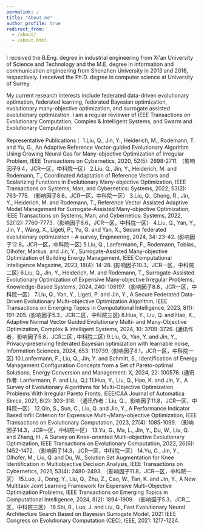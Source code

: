 ```yaml
---
permalink: /
title: "About me"
author_profile: true
redirect_from: 
  - /about/
  - /about.html
---
```


I received the B.Eng. degree in industrial engineering from Xi'an University of Science and Technology and the M.E. degree in information and communication engineering from Shenzhen University in 2013 and 2016, respectively. I received the Ph.D. degree in computer science at University of Surrey. 

My current research interests include federated data-driven evolutionary optimation, federated learning, federated Bayesian optimization, evolutionary many-objective optimization, and surrogate assisted evolutionary optimization. I am a regular reviewer of IEEE Transactions on Evolutionary Computation, Complex & Intelligent Systems, and Swarm and Evolutionary Computation.


Representative Publications：
1.Liu, Q., Jin, Y., Heiderich, M., Rodemann, T. and Yu, G., An Adaptive Reference Vector-guided Evolutionary Algorithm Using Growing Neural Gas for Many-objective Optimization of Irregular Problem, IEEE Transactions on Cybernetics, 2020, 52(5): 2698-2711. （影响因子9.4，JCR一区，中科院一区）
2.Liu, Q., Jin, Y., Heiderich, M. and Rodemann, T., Coordinated Adaptation of Reference Vectors and Scalarizing Functions in Evolutionary Many-objective Optimization, IEEE Transactions on Systems, Man, and Cybernetics: Systems, 2022, 53(2): 763-775. （影响因子8.6，JCR一区，中科院一区）
3.Liu, Q., Cheng, R., Jin, Y., Heiderich, M. and Rodemann, T., Reference Vector Assisted Adaptive Model Management for Surrogate-Assisted Many-objective Optimization, IEEE Transactions on Systems, Man, and Cybernetics: Systems, 2022, 52(12): 7760-7773.（影响因子8.6，JCR一区，中科院一区）
4.Liu, Q., Yan, Y., Jin, Y., Wang, X., Ligeti, P., Yu, G. and Yan, X., Secure federated evolutionary optimization - A survey, Engineering, 2024, 34: 23-42. (影响因子12.8，JCR一区，中科院一区)
5.Liu, Q., Lanfermann, F., Rodemann, Tobias., Olhofer, Markus. and Jin, Y., Surrogate-Assisted Many-objective Optimization of Building Energy Management, IEEE Computational Intelligence Magazine, 2023, 18(4): 14-28. (影响因子10.3，JCR一区，中科院二区)
6.Liu, Q., Jin, Y., Heiderich, M. and Rodemann, T., Surrogate-Assisted Evolutionary Optimization of Expensive Many-objective Irregular Problems, Knowledge-Based Systems, 2024, 240: 108197.（影响因子8.8，JCR一区，中科院一区）
7.Liu, Q., Yan, Y., Ligeti, P. and Jin, Y., A Secure Federated Data-Driven Evolutionary Multi-objective Optimization Algorithm, IEEE Transactions on Emerging Topics in Computational Intelligence, 2023, 8(1): 191-205. (影响因子5.3，JCR二区，中科院三区)
8.Hua, Y., Liu, Q. and Hao, K.,  Adaptive Normal Vector Guided Evolutionary Multi- and Many-Objective Optimization, Complex & Intelligent Systems, 2024, 10: 3709-3726. (通讯作者，影响因子5.8，JCR二区 , 中科院二区)
9.Liu, Q., Yan, Y. and Jin, Y., Privacy-preserving federated Bayesian optimization with learnable noise, Information Sciences, 2024, 653: 119739. (影响因子8.1，JCR一区，中科院一区)
10.Lanfermann, F., Liu, Q., Jin, Y. and Schmitt, S., Identification of Energy Management Configuration Concepts from a Set of Pareto-optimal Solutions, Energy Conversion and Management: X, 2024, 22: 100576. (通讯作者: Lanfermann, F. and Liu, Q.)
11.Hua, Y., Liu, Q., Hao, K. and Jin, Y., A Survey of Evolutionary Algorithms for Multi-Objective Optimization Problems With Irregular Pareto Fronts, IEEE/CAA Journal of Automatica Sinica, 2021, 8(2): 303-318. （通讯作者：Liu, Q.，影响因子11.8，JCR一区，中科院一区）
12.Qin, S., Sun, C., Liu, Q. and Jin, Y., A Performance Indicator Based Infill Criterion for Expensive Multi-/Many-objective Optimization, IEEE Transactions on Evolutionary Computation, 2023, 27(4): 1085-1099. （影响因子14.3，JCR一区，中科院一区）
13.Yu, G., Ma, L., Jin, Y., Du, W., Liu, Q. and Zhang, H., A Survey on Knee-oriented Multi-objective Evolutionary Optimization, IEEE Transactions on Evolutionary Computation, 2022, 26(6): 1452-1472. （影响因子14.3，JCR一区，中科院一区）
14.Yu, G., Jin, Y., Olhofer, M., Liu, Q. and Du, W., Solution Set Augmentation for Knee Identification in Multiobjective Decision Analysis, IEEE Transactions on Cybernetics, 2021, 53(4): 2480-2493. （影响因子11.8，JCR一区，中科院一区）
15.Luo, J., Dong, Y., Liu, Q., Zhu, Z., Cao, W., Tan, K. and Jin, Y., A New Multitask Joint Learning Framework for Expensive Multi-Objective Optimization Problems, IEEE Transactions on Emerging Topics in Computational Intelligence, 2024, 8(2): 1894-1909. （影响因子5.3，JCR二区，中科院三区）
16.Shi, R., Luo, J. and Liu, Q., Fast Evolutionary Neural Architecture Search Based on Bayesian Surrogate Model, 2021 IEEE Congress on Evolutionary Computation (CEC), IEEE, 2021: 1217-1224.


